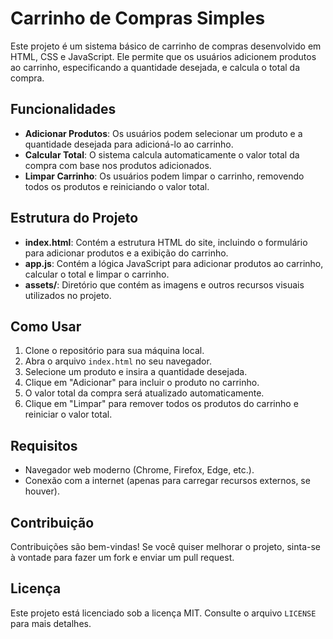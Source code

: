 # Carrinho de Compras Simples

Este projeto é um sistema básico de carrinho de compras desenvolvido em HTML, CSS e JavaScript. Ele permite que os usuários adicionem produtos ao carrinho, especificando a quantidade desejada, e calcula o total da compra.

## Funcionalidades

- **Adicionar Produtos**: Os usuários podem selecionar um produto e a quantidade desejada para adicioná-lo ao carrinho.
- **Calcular Total**: O sistema calcula automaticamente o valor total da compra com base nos produtos adicionados.
- **Limpar Carrinho**: Os usuários podem limpar o carrinho, removendo todos os produtos e reiniciando o valor total.

## Estrutura do Projeto

- **index.html**: Contém a estrutura HTML do site, incluindo o formulário para adicionar produtos e a exibição do carrinho.
- **app.js**: Contém a lógica JavaScript para adicionar produtos ao carrinho, calcular o total e limpar o carrinho.
- **assets/**: Diretório que contém as imagens e outros recursos visuais utilizados no projeto.

## Como Usar

1. Clone o repositório para sua máquina local.
2. Abra o arquivo `index.html` no seu navegador.
3. Selecione um produto e insira a quantidade desejada.
4. Clique em "Adicionar" para incluir o produto no carrinho.
5. O valor total da compra será atualizado automaticamente.
6. Clique em "Limpar" para remover todos os produtos do carrinho e reiniciar o valor total.

## Requisitos

- Navegador web moderno (Chrome, Firefox, Edge, etc.).
- Conexão com a internet (apenas para carregar recursos externos, se houver).

## Contribuição

Contribuições são bem-vindas! Se você quiser melhorar o projeto, sinta-se à vontade para fazer um fork e enviar um pull request.

## Licença

Este projeto está licenciado sob a licença MIT. Consulte o arquivo `LICENSE` para mais detalhes.
